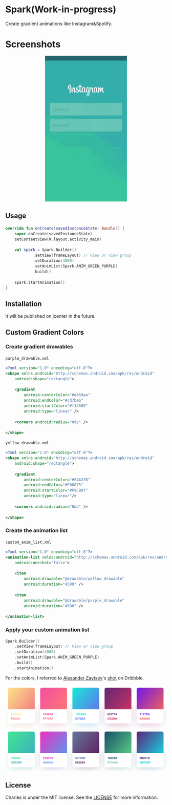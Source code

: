 # Spark(Work-in-progress)
Create gradient animations like Instagram&Spotify.

# Screenshots
<div align="center">
	<img src="./art/spark.gif" width="256" alt="screenshot">
</div>

## Usage
```kotlin
override fun onCreate(savedInstanceState: Bundle?) {
	super.onCreate(savedInstanceState)
	setContentView(R.layout.activity_main)
	
	val spark = Spark.Builder()
	        .setView(frameLayout) // View or view group
	        .setDuration(4000)
	        .setAnimList(Spark.ANIM_GREEN_PURPLE)
	        .build()

	spark.startAnimation()
}
```

## Installation
It will be published on jcenter in the future.

## Custom Gradient Colors
### Create gradient drawables
`purple_drawable.xml`

```xml
<?xml version="1.0" encoding="utf-8"?>
<shape xmlns:android="http://schemas.android.com/apk/res/android"
    android:shape="rectangle">

    <gradient
        android:centerColor="#e459aa"
        android:endColor="#cd7be6"
        android:startColor="#f14589"
        android:type="linear" />

    <corners android:radius="0dp" />

</shape>
```

`yellow_drawable.xml`

```xml
<?xml version="1.0" encoding="utf-8"?>
<shape xmlns:android="http://schemas.android.com/apk/res/android"
    android:shape="rectangle">

    <gradient
        android:centerColor="#F4A37B"
        android:endColor="#F08875"
        android:startColor="#F9CB87"
        android:type="linear"/>

    <corners android:radius="0dp" />

</shape>
```

### Create the animation list
`custom_anim_list.xml`

```xml
<?xml version="1.0" encoding="utf-8"?>
<animation-list xmlns:android="http://schemas.android.com/apk/res/android"
    android:oneshot="false">

    <item
        android:drawable="@drawable/yellow_drawable"
        android:duration="4500" />

    <item
        android:drawable="@drawable/purple_drawable"
        android:duration="4500" />

</animation-list>
```

### Apply your custom animation list
```kotlin
Spark.Builder()
    .setView(frameLayout) // View or view group
    .setDuration(4000)
    .setAnimList(Spark.ANIM_GREEN_PURPLE)
    .build()
    .startAnimation()
```

For the colors, I referred to [Alexander Zaytsev](https://dribbble.com/anwaltzzz)'s [shot](https://dribbble.com/shots/3380672-Sketch-Gradients-Freebie) on Dribbble.

![Sketch Gradients](./art/Sketch_Gradients.png)

## License
Charles is under the MIT license. See the [LICENSE](LICENSE) for more information.